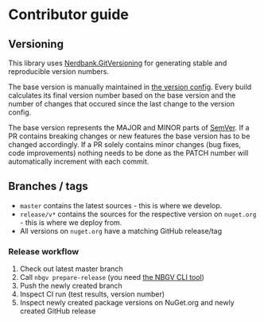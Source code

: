 # Contributor guide

## Versioning

This library uses [Nerdbank.GitVersioning](https://github.com/AArnott/Nerdbank.GitVersioning) for generating stable and reproducible version numbers.

The base version is manually maintained in [the version config](version.json). Every build calculates its final version number based on the base version and the number of changes that occured since the last change to the version config.

The base version represents the MAJOR and MINOR parts of [SemVer](https://semver.org). If a PR contains breaking changes or new features the base version has to be changed accordingly. If a PR solely contains minor changes (bug fixes, code improvements) nothing needs to be done as the PATCH number will automatically increment with each commit.

## Branches / tags

* `master` contains the latest sources - this is where we develop.
* `release/v*` contains the sources for the respective version on `nuget.org` - this is where we deploy from.
* All versions on `nuget.org` have a matching GitHub release/tag

### Release workflow

1. Check out latest master branch
1. Call `nbgv prepare-release` (you need [the NBGV CLI tool](https://github.com/AArnott/Nerdbank.GitVersioning/blob/master/doc/nbgv-cli.md))
1. Push the newly created branch
1. Inspect CI run (test results, version number)
1. Inspect newly created package versions on NuGet.org and newly created GitHub release
